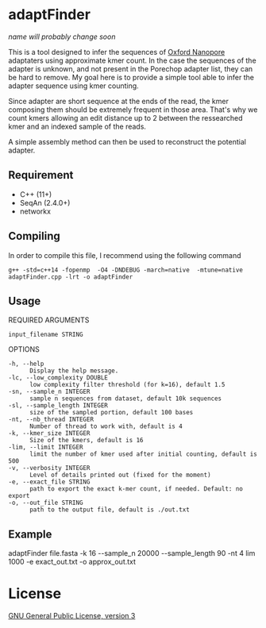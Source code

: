 # adaptFinder
*name will probably change soon*

This is a tool designed to infer the sequences of [Oxford Nanopore](https://nanoporetech.com/) adaptaters using approximate kmer count.
In the case the sequences of the adapter is unknown, and not present in the Porechop adapter list, they can be hard to remove.
My goal here is to provide a simple tool able to infer the adapter sequence using kmer counting.

Since adapter are short sequence at the ends of the read, the kmer composing them should be extremely frequent in those area.
That's why we count kmers allowing an edit distance up to 2 between the ressearched kmer and an indexed sample of the reads.

A simple assembly method can then be used to reconstruct the potential adapter.




## Requirement
- C++ (11+)
- SeqAn (2.4.0+)
- networkx

## Compiling
In order to compile this file, I recommend using the following command
~~~
g++ -std=c++14 -fopenmp  -O4 -DNDEBUG -march=native  -mtune=native  adaptFinder.cpp -lrt -o adaptFinder
~~~

## Usage
REQUIRED ARGUMENTS

    input_filename STRING

OPTIONS

    -h, --help
          Display the help message.
    -lc, --low_complexity DOUBLE
          low complexity filter threshold (for k=16), default 1.5
    -sn, --sample_n INTEGER
          sample n sequences from dataset, default 10k sequences
    -sl, --sample_length INTEGER
          size of the sampled portion, default 100 bases
    -nt, --nb_thread INTEGER
          Number of thread to work with, default is 4
    -k, --kmer_size INTEGER
          Size of the kmers, default is 16
    -lim, --limit INTEGER
          limit the number of kmer used after initial counting, default is 500
    -v, --verbosity INTEGER
          Level of details printed out (fixed for the moment)
    -e, --exact_file STRING
          path to export the exact k-mer count, if needed. Default: no export
    -o, --out_file STRING
          path to the output file, default is ./out.txt

## Example
adaptFinder file.fasta -k 16 --sample_n 20000 --sample_length 90 -nt 4 lim 1000 -e exact_out.txt -o approx_out.txt


# License

[GNU General Public License, version 3](https://www.gnu.org/licenses/gpl-3.0.html)


